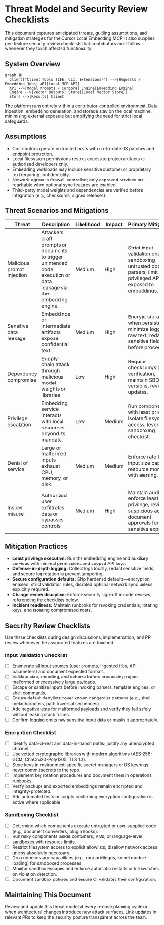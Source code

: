 # Threat Model and Security Review Checklists

This document captures anticipated threats, guiding assumptions, and mitigation strategies for the Cursor Local Embedding MCP. It also supplies per-feature security review checklists that contributors must follow whenever they touch affected functionality.

## System Overview

```mermaid
graph TD
  Client["Client Tools (IDE, CLI, Extensions)"] -->|Requests / Embedding Jobs| API[Local MCP API]
  API -->|Model Prompts + Corpora| Engine[Embedding Engine]
  Engine -->|Vector Outputs| Store[(Local Vector Store)]
  Store -->|Results| Client
```

The platform runs entirely within a contributor-controlled environment. Data ingestion, embedding generation, and storage stay on the local machine, minimizing external exposure but amplifying the need for strict local safeguards.

## Assumptions

- Contributors operate on trusted hosts with up-to-date OS patches and endpoint protection.
- Local filesystem permissions restrict access to project artifacts to authorized developers only.
- Embedding workloads may include sensitive customer or proprietary text requiring confidentiality.
- Network egress is firewall-controlled; only approved services are reachable when optional sync features are enabled.
- Third-party model weights and dependencies are verified before integration (e.g., checksums, signed releases).

## Threat Scenarios and Mitigations

| Threat | Description | Likelihood | Impact | Primary Mitigations |
| --- | --- | --- | --- | --- |
| Malicious prompt injection | Attackers craft prompts or documents to trigger unintended code execution or data leakage via the embedding engine. | Medium | High | Strict input validation checklist, sandboxing untrusted document parsers, limit privileged APIs exposed to embeddings. |
| Sensitive data leakage | Embeddings or intermediate artifacts expose confidential text. | Medium | High | Encrypt storage when persisted, minimize logging of raw text, redact sensitive fields before processing. |
| Dependency compromise | Supply-chain attack through malicious model weights or libraries. | Low | High | Require checksum/signature verification, maintain SBOM, pin versions, review updates. |
| Privilege escalation | Embedding service interacts with local resources beyond its mandate. | Low | Medium | Run components with least privilege, isolate filesystem access, leverage sandboxing checklist. |
| Denial of service | Large or malformed inputs exhaust CPU, memory, or disk. | Medium | Medium | Enforce rate limits, input size caps, and resource monitoring with alerting. |
| Insider misuse | Authorized user exfiltrates data or bypasses controls. | Medium | High | Maintain audit logs, enforce least privilege, review suspicious activity, document approvals for sensitive exports. |

## Mitigation Practices

- **Least privilege execution:** Run the embedding engine and auxiliary services with minimal permissions and scoped API keys.
- **Defense-in-depth logging:** Collect logs locally, redact sensitive fields, and secure log rotation to prevent tampering.
- **Secure configuration defaults:** Ship hardened defaults—encryption enabled, strict validation rules, disabled optional network sync unless explicitly required.
- **Change review discipline:** Enforce security sign-off in code reviews, referencing the checklists below.
- **Incident readiness:** Maintain runbooks for revoking credentials, rotating keys, and isolating compromised hosts.

## Security Review Checklists

Use these checklists during design discussions, implementation, and PR review whenever the associated features are touched.

### Input Validation Checklist

- [ ] Enumerate all input sources (user prompts, ingested files, API parameters) and document expected formats.
- [ ] Validate size, encoding, and schema before processing; reject malformed or excessively large payloads.
- [ ] Escape or sanitize inputs before invoking parsers, template engines, or shell commands.
- [ ] Ensure default denylists cover known dangerous patterns (e.g., shell metacharacters, path traversal sequences).
- [ ] Add negative tests for malformed payloads and verify they fail safely without leaking stack traces.
- [ ] Confirm logging omits raw sensitive input data or masks it appropriately.

### Encryption Checklist

- [ ] Identify data-at-rest and data-in-transit paths; justify any unencrypted channel.
- [ ] Use vetted cryptographic libraries with modern algorithms (AES-256-GCM, ChaCha20-Poly1305, TLS 1.3).
- [ ] Store keys in environment-specific secret managers or OS keyrings; never commit secrets to the repo.
- [ ] Implement key rotation procedures and document them in operations runbooks.
- [ ] Verify backups and exported embeddings remain encrypted and integrity-protected.
- [ ] Add automated tests or scripts confirming encryption configuration is active where applicable.

### Sandboxing Checklist

- [ ] Determine which components execute untrusted or user-supplied code (e.g., document converters, plugin hooks).
- [ ] Run risky components inside containers, VMs, or language-level sandboxes with resource limits.
- [ ] Restrict filesystem access to explicit allowlists; disallow network access unless absolutely necessary.
- [ ] Drop unnecessary capabilities (e.g., root privileges, kernel module loading) for sandboxed processes.
- [ ] Monitor sandbox escapes and enforce automatic restarts or kill switches on violation detection.
- [ ] Document sandbox policies and ensure CI validates their configuration.

## Maintaining This Document

Review and update this threat model at every release planning cycle or when architectural changes introduce new attack surfaces. Link updates in relevant PRs to keep the security posture transparent across the team.
